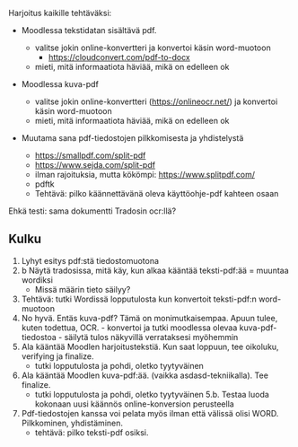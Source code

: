 Harjoitus kaikille tehtäväksi:

- Moodlessa tekstidatan sisältävä pdf.
    - valitse jokin online-konvertteri ja konvertoi käsin word-muotoon
        - https://cloudconvert.com/pdf-to-docx
    - mieti, mitä informaatiota häviää, mikä on edelleen ok

- Moodlessa kuva-pdf
    - valitse jokin online-konvertteri (https://onlineocr.net/) ja konvertoi käsin word-muotoon
    - mieti, mitä informaatiota häviää, mikä on edelleen ok

- Muutama sana pdf-tiedostojen pilkkomisesta ja yhdistelystä
    - https://smallpdf.com/split-pdf
    - https://www.sejda.com/split-pdf
    - ilman rajoituksia, mutta kökömpi: https://www.splitpdf.com/
    - pdftk
    - Tehtävä: pilko käännettävänä oleva käyttöohje-pdf kahteen osaan


Ehkä testi: sama dokumentti Tradosin ocr:llä?




## Kulku

1. Lyhyt esitys pdf:stä tiedostomuotona
1. b Näytä tradosissa, mitä käy, kun alkaa kääntää teksti-pdf:ää
    = muuntaa wordiksi
    - Missä määrin tieto säilyy?
2. Tehtävä: tutki Wordissä lopputulosta kun konvertoit teksti-pdf:n word-muotoon
3. No hyvä. Entäs kuva-pdf? Tämä on monimutkaisempaa. Apuun tulee, kuten todettua, OCR.
        - konvertoi ja tutki moodlessa olevaa kuva-pdf-tiedostoa
        - säilytä tulos näkyvillä verrataksesi myöhemmin
4. Ala kääntää Moodlen harjoitustekstiä. Kun saat loppuun, tee oikoluku, verifying ja finalize.
    - tutki lopputulosta ja pohdi, oletko tyytyväinen
5. Ala kääntää Moodlen kuva-pdf:ää. (vaikka asdasd-tekniikalla). Tee finalize.
    - tutki lopputulosta ja pohdi, oletko tyytyväinen
5.b. Testaa luoda kokonaan uusi käännös online-konversion perusteella
6. Pdf-tiedostojen kanssa voi pelata myös ilman että välissä olisi WORD. Pilkkominen, yhdistäminen.
    - tehtävä: pilko teksti-pdf osiksi.

